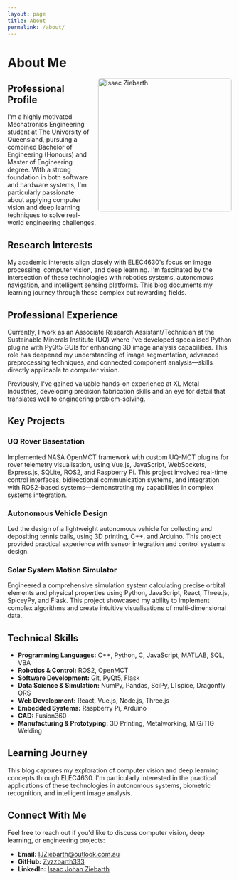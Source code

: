 ```yaml
---
layout: page
title: About
permalink: /about/
---
```


# About Me

<img src="/elec4630-blog/images/profile.jpg" alt="Isaac Ziebarth" width="300px" style="float: right; margin-left: 20px; margin-bottom: 10px; border-radius: 5px;">

## Professional Profile

I'm a highly motivated Mechatronics Engineering student at The University of Queensland, pursuing a combined Bachelor of Engineering (Honours) and Master of Engineering degree. With a strong foundation in both software and hardware systems, I'm particularly passionate about applying computer vision and deep learning techniques to solve real-world engineering challenges.

## Research Interests

My academic interests align closely with ELEC4630's focus on image processing, computer vision, and deep learning. I'm fascinated by the intersection of these technologies with robotics systems, autonomous navigation, and intelligent sensing platforms. This blog documents my learning journey through these complex but rewarding fields.

## Professional Experience

Currently, I work as an Associate Research Assistant/Technician at the Sustainable Minerals Institute (UQ) where I've developed specialised Python plugins with PyQt5 GUIs for enhancing 3D image analysis capabilities. This role has deepened my understanding of image segmentation, advanced preprocessing techniques, and connected component analysis—skills directly applicable to computer vision.

Previously, I've gained valuable hands-on experience at XL Metal Industries, developing precision fabrication skills and an eye for detail that translates well to engineering problem-solving.

## Key Projects

### UQ Rover Basestation
Implemented NASA OpenMCT framework with custom UQ-MCT plugins for rover telemetry visualisation, using Vue.js, JavaScript, WebSockets, Express.js, SQLite, ROS2, and Raspberry Pi. This project involved real-time control interfaces, bidirectional communication systems, and integration with ROS2-based systems—demonstrating my capabilities in complex systems integration.

### Autonomous Vehicle Design
Led the design of a lightweight autonomous vehicle for collecting and depositing tennis balls, using 3D printing, C++, and Arduino. This project provided practical experience with sensor integration and control systems design.

### Solar System Motion Simulator
Engineered a comprehensive simulation system calculating precise orbital elements and physical properties using Python, JavaScript, React, Three.js, SpiceyPy, and Flask. This project showcased my ability to implement complex algorithms and create intuitive visualisations of multi-dimensional data.

## Technical Skills

- **Programming Languages:** C++, Python, C, JavaScript, MATLAB, SQL, VBA
- **Robotics & Control:** ROS2, OpenMCT
- **Software Development:** Git, PyQt5, Flask
- **Data Science & Simulation:** NumPy, Pandas, SciPy, LTspice, Dragonfly ORS
- **Web Development:** React, Vue.js, Node.js, Three.js
- **Embedded Systems:** Raspberry Pi, Arduino
- **CAD:** Fusion360
- **Manufacturing & Prototyping:** 3D Printing, Metalworking, MIG/TIG Welding

## Learning Journey

This blog captures my exploration of computer vision and deep learning concepts through ELEC4630. I'm particularly interested in the practical applications of these technologies in autonomous systems, biometric recognition, and intelligent image analysis.

## Connect With Me

Feel free to reach out if you'd like to discuss computer vision, deep learning, or engineering projects:

- **Email:** [IJZiebarth@outlook.com.au](mailto:IJZiebarth@outlook.com.au)
- **GitHub:** [Zyzzbarth333](https://github.com/Zyzzbarth333)
- **LinkedIn:** [Isaac Johan Ziebarth](https://www.linkedin.com/in/isaacjohanziebarth/)
